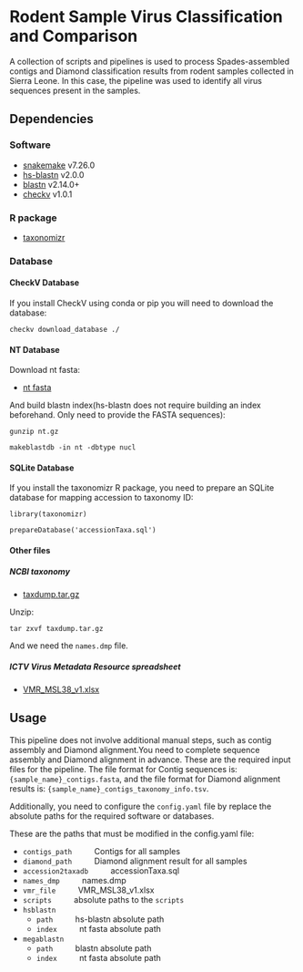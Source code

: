 # Rodent Sample Virus Classification and Comparison
A collection of scripts and pipelines is used to process Spades-assembled contigs and Diamond classification results from rodent samples collected in Sierra Leone. In this case, the pipeline was used to identify all virus sequences present in the samples.

## Dependencies
### Software
* [snakemake](https://github.com/snakemake/snakemake) v7.26.0
* [hs-blastn](https://github.com/chenying2016/queries/tree/master/hs-blastn-src) v2.0.0
* [blastn](https://ftp.ncbi.nlm.nih.gov/blast/executables/blast+/LATEST/) v2.14.0+
* [checkv](https://bitbucket.org/berkeleylab/checkv/src/master/) v1.0.1
### R package
* [taxonomizr](https://cran.r-project.org/web/packages/taxonomizr/index.html)

### Database
#### CheckV Database
If you install CheckV using conda or pip you will need to download the database:

`checkv download_database ./`

#### NT Database
Download nt fasta:
* [nt fasta](https://ftp.ncbi.nlm.nih.gov/blast/db/FASTA/nt.gz)

And build blastn index(hs-blastn does not require building an index beforehand. Only need to provide the FASTA sequences):

`gunzip nt.gz`

`makeblastdb -in nt -dbtype nucl`

#### SQLite Database
If you install the taxonomizr R package, you need to prepare an SQLite database for mapping accession to taxonomy ID:

`library(taxonomizr)`

`prepareDatabase('accessionTaxa.sql')`

#### Other files
##### NCBI taxonomy
* [taxdump.tar.gz](https://ftp.ncbi.nih.gov/pub/taxonomy/taxdump.tar.gz)

Unzip:

`tar zxvf taxdump.tar.gz`

And we need the `names.dmp` file.
##### ICTV Virus Metadata Resource spreadsheet
* [VMR_MSL38_v1.xlsx](https://ictv.global/vmr/current)

## Usage
This pipeline does not involve additional manual steps, such as contig assembly and Diamond alignment.You need to complete sequence assembly and Diamond alignment in advance. These are the required input files for the pipeline. The file format for Contig sequences is: `{sample_name}_contigs.fasta`, and the file format for Diamond alignment results is: `{sample_name}_contigs_taxonomy_info.tsv`.

Additionally, you need to configure the `config.yaml` file by replace the absolute paths for the required software or databases.

These are the paths that must be modified in the config.yaml file:
- `contigs_path`     &nbsp;&nbsp;&nbsp;&nbsp;&nbsp;&nbsp;&nbsp;&nbsp; Contigs for all samples
- `diamond_path`     &nbsp;&nbsp;&nbsp;&nbsp;&nbsp;&nbsp;&nbsp;&nbsp; Diamond alignment result for all samples
- `accession2taxadb` &nbsp;&nbsp;&nbsp;&nbsp;&nbsp;&nbsp;&nbsp;&nbsp; accessionTaxa.sql
- `names_dmp`        &nbsp;&nbsp;&nbsp;&nbsp;&nbsp;&nbsp;&nbsp;&nbsp; names.dmp
- `vmr_file`         &nbsp;&nbsp;&nbsp;&nbsp;&nbsp;&nbsp;&nbsp;&nbsp; VMR_MSL38_v1.xlsx
- `scripts`          &nbsp;&nbsp;&nbsp;&nbsp;&nbsp;&nbsp;&nbsp;&nbsp; absolute paths to the `scripts`
- `hsblastn`
  - `path`           &nbsp;&nbsp;&nbsp;&nbsp;&nbsp;&nbsp;&nbsp;&nbsp; hs-blastn absolute path
  - `index`          &nbsp;&nbsp;&nbsp;&nbsp;&nbsp;&nbsp;&nbsp;&nbsp; nt fasta absolute path
- `megablastn`
  -  `path`          &nbsp;&nbsp;&nbsp;&nbsp;&nbsp;&nbsp;&nbsp;&nbsp; blastn absolute path
  -  `index`         &nbsp;&nbsp;&nbsp;&nbsp;&nbsp;&nbsp;&nbsp;&nbsp; nt fasta absolute path



